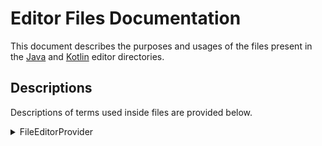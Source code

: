 # Editor Files Documentation
This document describes the purposes and usages of the files present in the [Java](../src/main/java/com/rivan/android/studio/visualize/editor) and [Kotlin](../src/main/kotlin/com/rivan/android/studio/visualize/editor) editor directories.

## Descriptions
Descriptions of terms used inside files are provided below.

<details><summary>FileEditorProvider</summary>
<ul>
  <li>A FileEditorProvider is a class that provides an editor for all types of files.</li>
  <li>The editor to be created is another class that extends the <strong>FileEditor</strong>.</li>
  <li>A FileEditorProvider overrides atleast 4 methods, i.e.,
        <details id><summary>accept()</summary>
          <ul>
            <li>The <strong>accept()</strong> method is used to determine if the file is accepted by the provider.</li>
            <li>The method is called by the IDE to determine if the provider can handle the file.</li>
            <li>The method returns true if the file is accepted by the provider or false if otherwise.</li>
          </ul>
        </details>
      <details><summary>createEditor()</summary>
          <ul>
            <li>The <strong>createEditor()</strong> method is used to create an editor for the file.</li>
            <li>The method is called by the IDE to create an editor for the file.</li>
            <li>The method returns an instance of the editor to be shown.</li>
          </ul>
        </details>
      <details><summary>getEditorTypeId()</summary>
          <ul>
            <li>The <strong>getEditorTypeId()</strong> method is used to get the type of the editor.</li>
            <li>The method is called by the IDE to get the type of the editor.</li>
            <li>The method returns a string that represents the type of the editor.</li>
          </ul>
        </details>
      <details><summary>getPolicy()</summary>
          <ul>
            <li>The <strong>getPolicy()</strong> method is used to get the policy of the editor.</li>
            <li>The method is called by the IDE to get the policy of the editor.</li>
            <li>The method returns an instance of the policy to be used.</li>
            <li>There are 4 policies available, they are:</li>
            <details><summary>NONE</summary>
              No policies are defined.
            </details>
            <details><summary>PLACE_BEFORE_DEFAULT_EDITOR</summary>
              Place the provided editor before the default editor.
            </details>
            <details><summary>PLACE_AFTER_DEFAULT_EDITOR</summary>
              Place the provided editor after the default editor.
            </details>
            <details><summary>HIDE_DEFAULT_EDITOR</summary>
              Hide the default editor. <strong>The above policies do not hide the default editor.</strong>
            </details>
          </ul>
        </details>
  </li>
</ul>
</details>
